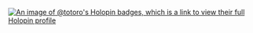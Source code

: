 [![An image of @totoro's Holopin badges, which is a link to view their full Holopin profile](https://holopin.me/totoro)](https://holopin.io/@totoro)